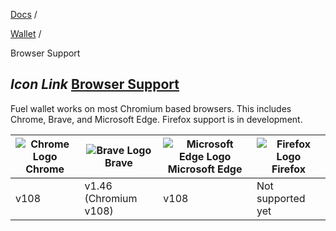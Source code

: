 [Docs](https://docs.fuel.network/) /

[Wallet](https://docs.fuel.network/docs/wallet/) /

Browser Support

## _Icon Link_ [Browser Support](https://docs.fuel.network/docs/wallet/browser-support/\#browser-support)

Fuel wallet works on most Chromium based browsers. This includes Chrome, Brave, and Microsoft Edge. Firefox support is in development.

| ![Chrome Logo](https://docs.fuel.network/api/image/icons&&browser&&chrome) Chrome | ![Brave Logo](https://docs.fuel.network/api/image/icons&&browser&&brave) Brave | ![Microsoft Edge Logo](https://docs.fuel.network/api/image/icons&&browser&&edge) Microsoft Edge | ![Firefox Logo](https://docs.fuel.network/api/image/icons&&browser&&firefox) Firefox |
| --- | --- | --- | --- |
| v108 | v1.46 (Chromium v108) | v108 | Not supported yet |
